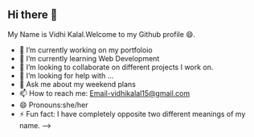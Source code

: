 ## Hi there 👋
My Name is Vidhi Kalal.Welcome to my Github profile 😄.




- 🔭 I’m currently working on my portfoloio 
- 🌱 I’m currently learning Web Development
- 👯 I’m looking to collaborate on different projects I work on.
- 🤔 I’m looking for help with ...
- 💬 Ask me about my weekend plans
- 📫 How to reach me: Email-vidhikalal15@gmail.com
- 😄 Pronouns:she/her
- ⚡ Fun fact: I have completely opposite two different meanings of my name.
-->
